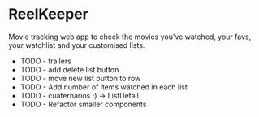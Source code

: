 # ReelKeeper

Movie tracking web app to check the movies you've watched, your favs, your watchlist and your customised lists.

- TODO - trailers
- TODO - add delete list button
- TODO - move new list button to row
- TODO - Add number of items watched in each list
- TODO - cuaternarios :) -> ListDetail
- TODO - Refactor smaller components
